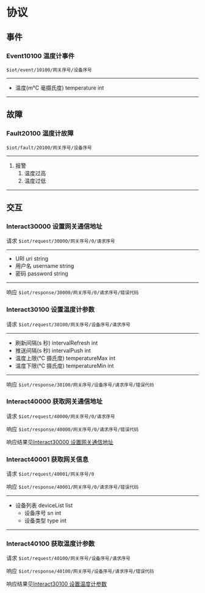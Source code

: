# 协议

## 事件

### Event10100 温度计事件

`$iot/event/10100/网关序号/设备序号`

---

- 温度(m℃ 毫摄氏度) temperature int

---

## 故障

### Fault20100 温度计故障

`$iot/fault/20100/网关序号/设备序号`

---

1. 报警
   1. 温度过高
   2. 温度过低

---

## 交互

### Interact30000 设置网关通信地址

请求 `$iot/request/30000/网关序号/0/请求序号`

---

- URI uri string
- 用户名 username string
- 密码 password string

---

响应 `$iot/response/30000/网关序号/0/请求序号/错误代码`

### Interact30100 设置温度计参数

请求 `$iot/request/30100/网关序号/设备序号/请求序号`

---

- 刷新间隔(s 秒) intervalRefresh int
- 推送间隔(s 秒) intervalPush int
- 温度上限(℃ 摄氏度) temperatureMax int
- 温度下限(℃ 摄氏度) temperatureMin int

---

响应 `$iot/response/30100/网关序号/设备序号/请求序号/错误代码`

### Interact40000 获取网关通信地址

请求 `$iot/request/40000/网关序号/0/请求序号`

响应 `$iot/response/40000/网关序号/0/请求序号/错误代码`

响应结果见[Interact30000 设置网关通信地址](#interact30000-设置网关通信地址)

### Interact40001 获取网关信息

请求 `$iot/request/40001/网关序号/0`

响应 `$iot/response/40001/网关序号/0/请求序号/错误代码`

---

- 设备列表 deviceList list
  - 设备序号 sn int
  - 设备类型 type int

---

### Interact40100 获取温度计参数

请求 `$iot/request/40100/网关序号/设备序号/请求序号`

响应 `$iot/response/40100/网关序号/设备序号/请求序号/错误代码`

响应结果见[Interact30100 设置温度计参数](#interact30100-设置温度计参数)
